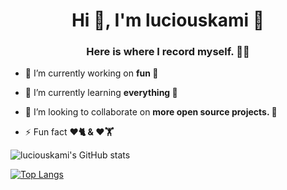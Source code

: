 <h1 align="center">Hi 👋, I'm luciouskami 🎉</h1>
<h3 align="center">Here is where I record myself. 👨‍💻</h3>

- 🔭 I’m currently working on **fun 🤭**

- 🌱 I’m currently learning **everything 🤣**

- 👯 I’m looking to collaborate on **more open source projects. 🤝**

- ⚡ Fun fact **❤️🐈 & ❤️🏋️**

![luciouskami's GitHub stats](https://github-readme-stats.vercel.app/api?username=luciouskami&count_private=true&show_icons=true&theme=tokyonight)


[![Top Langs](https://github-readme-stats.vercel.app/api/top-langs/?username=luciouskami&layout=compact&theme=tokyonight)](https://github.com/luciouskami/github-readme-stats)

